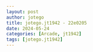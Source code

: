 ```yaml
---
layout: post
author: jotego
title: jotego.jt1942 - 22e0205
date: 2024-05-24
categories: [Arcade, jt1942]
tags: [jotego.jt1942]
---
```


